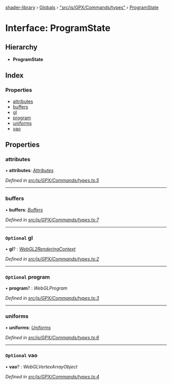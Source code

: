 [shader-library](../README.md) › [Globals](../globals.md) › ["src/js/GPX/Commands/types"](../modules/_src_js_gpx_commands_types_.md) › [ProgramState](_src_js_gpx_commands_types_.programstate.md)

# Interface: ProgramState

## Hierarchy

* **ProgramState**

## Index

### Properties

* [attributes](_src_js_gpx_commands_types_.programstate.md#attributes)
* [buffers](_src_js_gpx_commands_types_.programstate.md#buffers)
* [gl](_src_js_gpx_commands_types_.programstate.md#optional-gl)
* [program](_src_js_gpx_commands_types_.programstate.md#optional-program)
* [uniforms](_src_js_gpx_commands_types_.programstate.md#uniforms)
* [vao](_src_js_gpx_commands_types_.programstate.md#optional-vao)

## Properties

###  attributes

• **attributes**: *[Attributes](_src_js_gpx_commands_types_.attributes.md)*

*Defined in [src/js/GPX/Commands/types.ts:5](https://github.com/devjeetr/shader-lib-2/blob/ba2fd65/src/js/GPX/Commands/types.ts#L5)*

___

###  buffers

• **buffers**: *[Buffers](_src_js_gpx_commands_types_.buffers.md)*

*Defined in [src/js/GPX/Commands/types.ts:7](https://github.com/devjeetr/shader-lib-2/blob/ba2fd65/src/js/GPX/Commands/types.ts#L7)*

___

### `Optional` gl

• **gl**? : *[WebGL2RenderingContext](_src_js_gpx_webgl_instrumenter_.instrumentedcontext.md#webgl2renderingcontext)*

*Defined in [src/js/GPX/Commands/types.ts:2](https://github.com/devjeetr/shader-lib-2/blob/ba2fd65/src/js/GPX/Commands/types.ts#L2)*

___

### `Optional` program

• **program**? : *WebGLProgram*

*Defined in [src/js/GPX/Commands/types.ts:3](https://github.com/devjeetr/shader-lib-2/blob/ba2fd65/src/js/GPX/Commands/types.ts#L3)*

___

###  uniforms

• **uniforms**: *[Uniforms](_src_js_gpx_commands_types_.uniforms.md)*

*Defined in [src/js/GPX/Commands/types.ts:6](https://github.com/devjeetr/shader-lib-2/blob/ba2fd65/src/js/GPX/Commands/types.ts#L6)*

___

### `Optional` vao

• **vao**? : *WebGLVertexArrayObject*

*Defined in [src/js/GPX/Commands/types.ts:4](https://github.com/devjeetr/shader-lib-2/blob/ba2fd65/src/js/GPX/Commands/types.ts#L4)*
